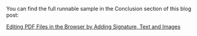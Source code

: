 You can find the full runnable sample in the Conclusion section of this blog post:

[Editing PDF Files in the Browser by Adding Signature, Text and Images](https://www.telerik.com/blogs/editing-pdf-files-in-browser-adding-signature-text-images)
